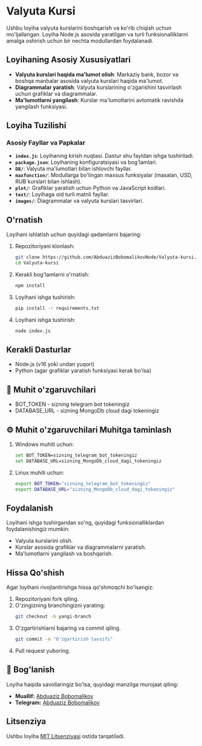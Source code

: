 # Valyuta Kursi

Ushbu loyiha valyuta kurslarini boshqarish va ko'rib chiqish uchun mo'ljallangan. Loyiha Node.js asosida yaratilgan va turli funksionalliklarni amalga oshirish uchun bir nechta modullardan foydalanadi.

## Loyihaning Asosiy Xususiyatlari
- **Valyuta kurslari haqida ma'lumot olish**: Markaziy bank, bozor va boshqa manbalar asosida valyuta kurslari haqida ma'lumot.
- **Diagrammalar yaratish**: Valyuta kurslarining o'zgarishini tasvirlash uchun grafiklar va diagrammalar.
- **Ma'lumotlarni yangilash**: Kurslar ma'lumotlarini avtomatik ravishda yangilash funksiyasi.

## Loyiha Tuzilishi

### Asosiy Fayllar va Papkalar
- **`index.js`**: Loyihaning kirish nuqtasi. Dastur shu fayldan ishga tushiriladi.
- **`package.json`**: Loyihaning konfiguratsiyasi va bog'lamlari.
- **`DB/`**: Valyuta ma'lumotlari bilan ishlovchi fayllar.
- **`maxfunction/`**: Modullarga bo'lingan maxsus funksiyalar (masalan, USD, RUB kurslari bilan ishlash).
- **`plot/`**: Grafiklar yaratish uchun Python va JavaScript kodlari.
- **`text/`**: Loyihaga oid turli matnli fayllar.
- **`images/`**: Diagrammalar va valyuta kurslari tasvirlari.

## O'rnatish

Loyihani ishlatish uchun quyidagi qadamlarni bajaring:

1. Repozitoriyani klonlash:
   ```bash
   git clone https://github.com/AbduazizBobomalikovNode/Valyuta-kursi.git
   cd Valyuta-kursi
   ```
2. Kerakli bog'lamlarni o'rnatish:
   ```bash
   npm install
   ```
3. Loyihani ishga tushirish:
   ```bash
   pip install -r requirements.txt
   ```
4. Loyihani ishga tushirish:
   ```bash
   node index.js
   ```

## Kerakli Dasturlar
- Node.js (v16 yoki undan yuqori)
- Python (agar grafiklar yaratish funksiyasi kerak bo'lsa)

## 🔐 Muhit o'zgaruvchilari
  - BOT_TOKEN - sizning  telegram bot  tokeningiz
  - DATABASE_URL - sizning  MongoDb   cloud dagi tokeningiz

## ⚙ Muhit o'zgaruvchilari Muhitga taminlash
1. Windows muhiti uchun:
   ```bash
   set BOT_TOKEN=sizning_telegram_bot_tokeningiz
   set DATABASE_URL=sizning_MongoDb_cloud_dagi_tokeningiz
   ```
2. Linux muhiti uchun:
   ```bash
   export BOT_TOKEN="sizning_telegram_bot_tokeningiz"
   export DATABASE_URL="sizning_MongoDb_cloud_dagi_tokeningiz"
   ```

## Foydalanish

Loyihani ishga tushirgandan so'ng, quyidagi funksionalliklardan foydalanishingiz mumkin:
- Valyuta kurslarini olish.
- Kurslar asosida grafiklar va diagrammalarni yaratish.
- Ma'lumotlarni yangilash va boshqarish.


## Hissa Qo'shish

Agar loyihani rivojlantirishga hissa qo'shmoqchi bo'lsangiz:
1. Repozitoriyani fork qiling.
2. O'zingizning branchingizni yarating:
   ```bash
   git checkout -b yangi-branch
   ```
3. O'zgartirishlarni bajaring va commit qiling.
   ```bash
   git commit -m "O'zgartirish tavsifi"
   ```
4. Pull request yuboring.

## 📧 Bog'lanish

Loyiha haqida savollaringiz bo'lsa, quyidagi manzilga murojaat qiling:
- **Muallif:** [Abduaziz Bobomalikov](https://github.com/AbduazizBobomalikovNode)
- **Telegram:** [Abduaziz Bobomalikov](https://t.me/Bobomalikov_Abduaziz)


## Litsenziya

Ushbu loyiha [MIT Litsenziyasi](https://opensource.org/licenses/MIT) ostida tarqatiladi.

